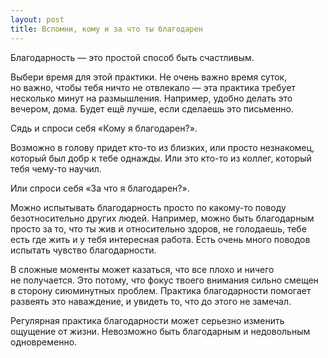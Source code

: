 ```yaml
---
layout: post
title: Вспомни, кому и за что ты благодарен
---
```


Благодарность — это простой способ быть счастливым.

Выбери время для этой практики. Не очень важно время суток, но важно, чтобы тебя ничто не отвлекало — эта практика требует несколько минут на размышления. Например, удобно делать это вечером, дома. Будет ещё лучше, если сделаешь это письменно.

Сядь и спроси себя «Кому я благодарен?».

Возможно в голову придет кто-то из близких, или просто незнакомец, который был добр к тебе однажды. Или это кто-то из коллег, который тебя чему-то научил.

Или спроси себя «За что я благодарен?».

Можно испытывать благодарность просто по какому-то поводу безотносительно других людей. Например, можно быть благодарным просто за то, что ты жив и относительно здоров, не голодаешь, тебе есть где жить и у тебя интересная работа. Есть очень много поводов испытать чувство благодарности.

В сложные моменты может казаться, что все плохо и ничего не получается. Это потому, что фокус твоего внимания сильно смещен в сторону сиюминутных проблем. Практика благодарности помогает развеять это наваждение, и увидеть то, что до этого не замечал.

Регулярная практика благодарности может серьезно изменить ощущение от жизни. Невозможно быть благодарным и недовольным одновременно.
